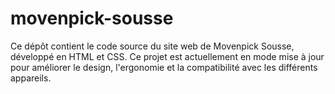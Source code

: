 # movenpick-sousse
Ce dépôt contient le code source du site web de Movenpick Sousse, développé en HTML et CSS. Ce projet est actuellement en mode mise à jour pour améliorer le design, l'ergonomie et la compatibilité avec les différents appareils.
